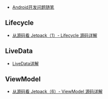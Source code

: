 
- [Android开发问题随笔](https://juejin.cn/post/7107180947447283725)


## Lifecycle

- [从源码看 Jetpack（1）- Lifecycle 源码详解](https://juejin.cn/post/6847902220755992589)

## LiveData

- [LiveData详解](https://www.jianshu.com/p/fa60246d87c0)

## ViewModel

- [从源码看 Jetpack（6）- ViewModel 源码详解](https://juejin.cn/post/6873356946896846856)
